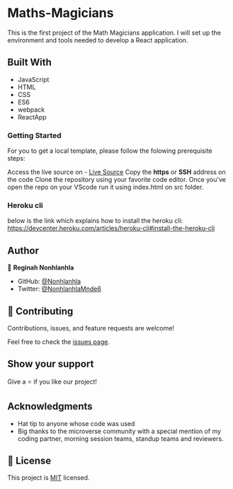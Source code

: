 # Maths-Magicians
This is the first project of the Math Magicians application. I will set up the environment and tools needed to develop a React application.

## Built With

* JavaScript
* HTML 
* CSS
* ES6
* webpack
* ReactApp

### Getting Started
For you to get a local template, please follow the folowing prerequisite steps:

Access the live source on - [Live Source](https://github.com/29td/Maths-Magicians)
Copy the **https** or **SSH** address on the code
Clone the repository using your favorite code editor.
Once you've open the repo on your VScode run it using index.html on src folder.

### Heroku cli 
below is the link which explains how to install the heroku cli:
https://devcenter.heroku.com/articles/heroku-cli#install-the-heroku-cli

## Author

👤 **Reginah Nonhlanhla**

- GitHub: [@Nonhlanhla](https://https://github.com/29td)
- Twitter: [@NonhlanhlaMnde6](https://twitter.com/NonhlanhlaMnde6)

## 🤝 Contributing

Contributions, issues, and feature requests are welcome!

Feel free to check the [issues page](https://github.com/29td/Maths-Magicians/issues).

## Show your support

Give a ⭐️ if you like our project!

## Acknowledgments

- Hat tip to anyone whose code was used
- Big thanks to the microverse community with a special mention of my coding partner, morning session teams, standup teams and reviewers.
## 📝 License
This project is [MIT]() licensed.
